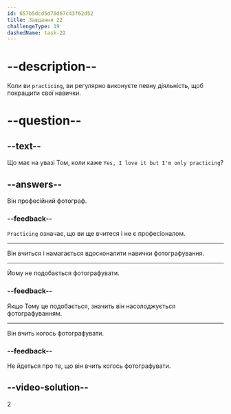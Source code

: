 ```yaml
---
id: 657b5dcd5d70d67c43f62d52
title: Завдання 22
challengeType: 19
dashedName: task-22
---
```


# --description--

Коли ви `practicing`, ви регулярно виконуєте певну діяльність, щоб покращити свої навички.

# --question--

## --text--

Що має на увазі Том, коли каже `Yes, I love it but I'm only practicing`?

## --answers--

Він професійний фотограф.

### --feedback--

`Practicing` означає, що ви ще вчитеся і не є професіоналом.

---

Він вчиться і намагається вдосконалити навички фотографування.

---

Йому не подобається фотографувати.

### --feedback--

Якщо Тому це подобається, значить він насолоджується фотографуванням.

---

Він вчить когось фотографувати.

### --feedback--

Не йдеться про те, що він вчить когось фотографувати.

## --video-solution--

2
